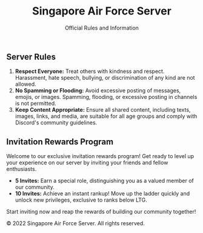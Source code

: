 <!DOCTYPE html>
<html lang="en">
<head>
    <meta charset="UTF-8">
    <meta name="viewport" content="width=device-width, initial-scale=1.0">
    <title>Singapore Air Force Server</title>
    <link rel="stylesheet" href="styles.css">
</head>
<body>
    <header>
        <h1>Singapore Air Force Server</h1>
        <p>Official Rules and Information</p>
    </header>
    <main>
        <section id="rules">
            <h2>Server Rules</h2>
            <ol>
                <li><strong>Respect Everyone:</strong> Treat others with kindness and respect. Harassment, hate speech, bullying, or discrimination of any kind are not allowed.</li>
                <li><strong>No Spamming or Flooding:</strong> Avoid excessive posting of messages, emojis, or images. Spamming, flooding, or excessive posting in channels is not permitted.</li>
                <li><strong>Keep Content Appropriate:</strong> Ensure all shared content, including texts, images, links, and media, are suitable for all age groups and comply with Discord's community guidelines.</li>
                <!-- Add more rules here -->
            </ol>
        </section>
        <section id="rewards">
            <h2>Invitation Rewards Program</h2>
            <p>Welcome to our exclusive invitation rewards program! Get ready to level up your experience on our server by inviting your friends and fellow enthusiasts.</p>
            <ul>
                <li><strong>5 Invites:</strong> Earn a special role, distinguishing you as a valued member of our community.</li>
                <li><strong>10 Invites:</strong> Achieve an instant rankup! Move up the ladder quickly and unlock new privileges, exclusive to ranks below LTG.</li>
                <!-- Add more rewards here -->
            </ul>
            <p>Start inviting now and reap the rewards of building our community together!</p>
        </section>
        <!-- Add more sections for ranks, aircraft, licenses, and decorations -->
    </main>
    <footer>
        <p>&copy; 2022 Singapore Air Force Server. All rights reserved.</p>
    </footer>
</body>
</html>
